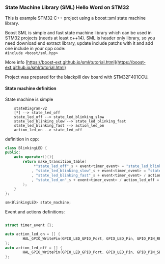 ### State Machine Library (SML) Hello Word on STM32

This is example STM32 C++ project using a boost::sml state machine library.

Boost SML is simple and fast state machine library which can be used in STM32 projects (needs at least c++14).
SML is header only library, so you need download end extract library, update include patchs with it and add one include in your cpp code:  
`#include <boost/sml.hpp>`  

More info [https://boost-ext.github.io/sml/tutorial.html](https://boost-ext.github.io/sml/tutorial.html)

Project was prepared for the blackpill dev board with STM32F401CCU.

#### State machine definition

State machine is simple

```mermaid
    stateDiagram-v2
    [*] --> state_led_off
    state_led_off --> state_led_blinking_slow
    state_led_blinking_slow --> state_led_blinking_fast
    state_led_blinking_fast --> action_led_on
    action_led_on --> state_led_off
```

definition in cpp:
    
```cpp
class BlinkingLED {
public:
	auto operator()(){
		return make_transition_table(
			 *"state_led_off"_s + event<timer_event> = "state_led_blinking_slow"_s
			, "state_led_blinking_slow"_s + event<timer_event> = "state_led_blinking_fast"_s
			, "state_led_blinking_fast"_s + event<timer_event> / action_led_on = "state_led_on"_s
			, "state_led_on"_s + event<timer_event> / action_led_off = "state_led_off"_s
		);
	}
};

sm<BlinkingLED> state_machine;
```

Event and actions definitions:
```cpp

struct timer_event {};

auto action_led_on = [] {
		HAL_GPIO_WritePin(GPIO_LED_GPIO_Port, GPIO_LED_Pin, GPIO_PIN_RESET);
};
auto action_led_off = [] {
		HAL_GPIO_WritePin(GPIO_LED_GPIO_Port, GPIO_LED_Pin, GPIO_PIN_SET);
};
```
